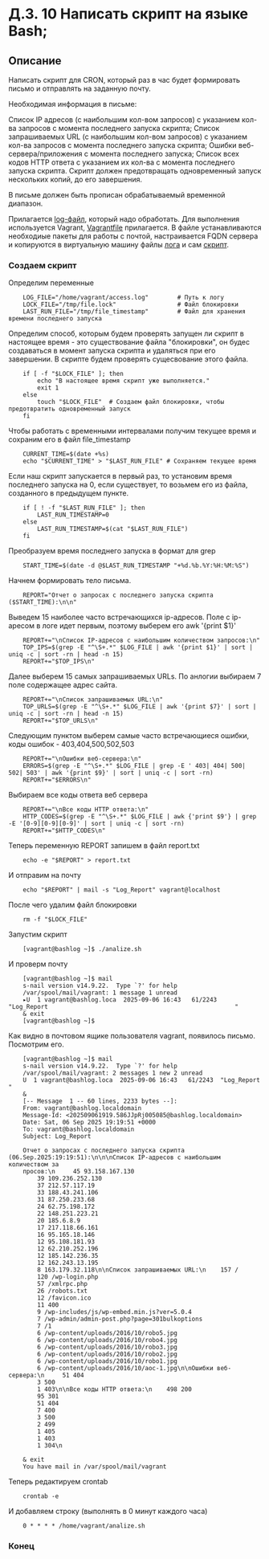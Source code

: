 # Д.З. 10 Написать скрипт на языке Bash;


## Описание
Написать скрипт для CRON, который раз в час будет формировать письмо и отправлять на заданную почту.

Необходимая информация в письме:

Список IP адресов (с наибольшим кол-вом запросов) с указанием кол-ва запросов c момента последнего запуска скрипта;
Список запрашиваемых URL (с наибольшим кол-вом запросов) с указанием кол-ва запросов c момента последнего запуска скрипта;
Ошибки веб-сервера/приложения c момента последнего запуска;
Список всех кодов HTTP ответа с указанием их кол-ва с момента последнего запуска скрипта.
Скрипт должен предотвращать одновременный запуск нескольких копий, до его завершения.

В письме должен быть прописан обрабатываемый временной диапазон.

Прилагается [log-файл](./access-4560-644067.log), который надо обработать.
Для выполнения используется Vagrant, [Vagrantfile](./Vagrantfile) прилагается. В файле устанавливаются необходиые пакеты для работы с почтой, настраивается FQDN сервера и копируются в виртуальную машину файлы [лога](./access-4560-644067.log) и сам [скрипт](./analize.sh).

### Создаем скрипт
Определим переменные

        LOG_FILE="/home/vagrant/access.log"        # Путь к логу
        LOCK_FILE="/tmp/file.lock"                 # Файл блокировки
        LAST_RUN_FILE="/tmp/file_timestamp"        # Файл для хранения времени последнего запуска

Определим способ, которым будем проверять запущен ли скрипт в настоящее время - это существование файла "блокировки", он будес создаваться в момент запуска скрипта и удаляться при его завершении. В скрипте будем проверять сущесвование этого файла.

        if [ -f "$LOCK_FILE" ]; then
            echo "В настоящее время скрипт уже выполняется."
            exit 1
        else
            touch "$LOCK_FILE"  # Создаем файл блокировки, чтобы предотвратить одновременный запуск
        fi

Чтобы работать с временными интервалами получим текущее время и сохраним его в файл file_timestamp

        CURRENT_TIME=$(date +%s)
        echo "$CURRENT_TIME" > "$LAST_RUN_FILE" # Сохраняем текущее время

Если наш скрипт запускается в первый раз, то установим время последнего запуска на 0, если существует, то возьмем его из файла, созданного в предыдущем пункте.

        if [ ! -f "$LAST_RUN_FILE" ]; then
            LAST_RUN_TIMESTAMP=0
        else
            LAST_RUN_TIMESTAMP=$(cat "$LAST_RUN_FILE")
        fi

Преобразуем время последнего запуска в формат для grep
        
        START_TIME=$(date -d @$LAST_RUN_TIMESTAMP "+%d.%b.%Y:%H:%M:%S")

Начнем формировать тело письма. 

        REPORT="Отчет о запросах с последнего запуска скрипта ($START_TIME):\n\n"

Выведем 15 наиболее часто встречающихся ip-адресов. Поле с ip-аресом в логе идет первым, поэтому выберем его awk '{print $1}'

        REPORT+="\nСписок IP-адресов с наибольшим количеством запросов:\n"
        TOP_IPS=$(grep -E "^\S+.*" $LOG_FILE | awk '{print $1}' | sort | uniq -c | sort -rn | head -n 15)
        REPORT+="$TOP_IPS\n"

Далее выберем 15 самых запрашиваемых URLs. По анлогии выбираем 7 поле содержащее адрес сайта.

        REPORT+="\nСписок запрашиваемых URL:\n"
        TOP_URLS=$(grep -E "^\S+.*" $LOG_FILE | awk '{print $7}' | sort | uniq -c | sort -rn | head -n 15)
        REPORT+="$TOP_URLS\n"


Следующим пунктом выберем самые часто встречающиеся ошибки, коды ошибок - 403,404,500,502,503

        REPORT+="\nОшибки веб-сервера:\n"
        ERRORS=$(grep -E "^\S+.*" $LOG_FILE | grep -E ' 403| 404| 500| 502| 503' | awk '{print $9}' | sort | uniq -c | sort -rn)
        REPORT+="$ERRORS\n"

Выбираем все коды ответа веб сервера

        REPORT+="\nВсе коды HTTP ответа:\n"
        HTTP_CODES=$(grep -E "^\S+.*" $LOG_FILE | awk {'print $9'} | grep -E '[0-9][0-9][0-9]' | sort | uniq -c | sort -rn)
        REPORT+="$HTTP_CODES\n"

Теперь переменную REPORT запишем в файл report.txt 
        
        echo -e "$REPORT" > report.txt

И отправим на почту

        echo "$REPORT" | mail -s "Log_Report" vagrant@localhost

После чего удалим файл блокировки

        rm -f "$LOCK_FILE"

Запустим скрипт

        [vagrant@bashlog ~]$ ./analize.sh

И проверм почту

        [vagrant@bashlog ~]$ mail
        s-nail version v14.9.22.  Type `?' for help
        /var/spool/mail/vagrant: 1 message 1 unread
        ▸U  1 vagrant@bashlog.loca  2025-09-06 16:43   61/2243  "Log_Report                                                    "
        & exit
        [vagrant@bashlog ~]$

Как видно в почтовом ящике пользователя vagrant, появилось письмо. Посмотрим его.

        [vagrant@bashlog ~]$ mail
        s-nail version v14.9.22.  Type `?' for help
        /var/spool/mail/vagrant: 2 messages 1 new 2 unread
        U  1 vagrant@bashlog.loca  2025-09-06 16:43   61/2243  "Log_Report                                                    "
        &
        [-- Message  1 -- 60 lines, 2233 bytes --]:
        From: vagrant@bashlog.localdomain
        Message-Id: <202509061919.586JJpRj005085@bashlog.localdomain>
        Date: Sat, 06 Sep 2025 19:19:51 +0000
        To: vagrant@bashlog.localdomain
        Subject: Log_Report

        Отчет о запросах с последнего запуска скрипта (06.Sep.2025:19:19:51):\n\n\nСписок IP-адресов с наибольшим количеством за
        просов:\n     45 93.158.167.130
            39 109.236.252.130
            37 212.57.117.19
            33 188.43.241.106
            31 87.250.233.68
            24 62.75.198.172
            22 148.251.223.21
            20 185.6.8.9
            17 217.118.66.161
            16 95.165.18.146
            12 95.108.181.93
            12 62.210.252.196
            12 185.142.236.35
            12 162.243.13.195
            8 163.179.32.118\n\nСписок запрашиваемых URL:\n    157 /
            120 /wp-login.php
            57 /xmlrpc.php
            26 /robots.txt
            12 /favicon.ico
            11 400
            9 /wp-includes/js/wp-embed.min.js?ver=5.0.4
            7 /wp-admin/admin-post.php?page=301bulkoptions
            7 /1
            6 /wp-content/uploads/2016/10/robo5.jpg
            6 /wp-content/uploads/2016/10/robo4.jpg
            6 /wp-content/uploads/2016/10/robo3.jpg
            6 /wp-content/uploads/2016/10/robo2.jpg
            6 /wp-content/uploads/2016/10/robo1.jpg
            6 /wp-content/uploads/2016/10/aoc-1.jpg\n\nОшибки веб-сервера:\n     51 404
            3 500
            1 403\n\nВсе коды HTTP ответа:\n    498 200
            95 301
            51 404
            7 400
            3 500
            2 499
            1 405
            1 403
            1 304\n

        & exit
        You have mail in /var/spool/mail/vagrant

Теперь редактируем crontab
        
        crontab -e

И добавляем строку (выполнять в 0 минут каждого часа)

        0 * * * * /home/vagrant/analize.sh 

### Конец